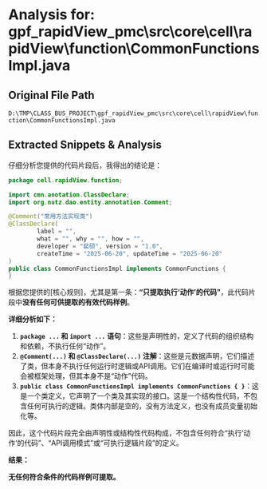 # Analysis for: gpf_rapidView_pmc\src\core\cell\rapidView\function\CommonFunctionsImpl.java

## Original File Path
`D:\TMP\CLASS_BUS_PROJECT\gpf_rapidView_pmc\src\core\cell\rapidView\function\CommonFunctionsImpl.java`

## Extracted Snippets & Analysis
仔细分析您提供的代码片段后，我得出的结论是：

```java
package cell.rapidView.function;

import cmn.anotation.ClassDeclare;
import org.nutz.dao.entity.annotation.Comment;

@Comment("常用方法实现类")
@ClassDeclare(
        label = "",
        what = "", why = "", how = "",
        developer = "裴硕", version = "1.0",
        createTime = "2025-06-20", updateTime = "2025-06-20"
)
public class CommonFunctionsImpl implements CommonFunctions {
}
```

根据您提供的[核心规则]，尤其是第一条：**“只提取执行‘动作’的代码”**，此代码片段中**没有任何可供提取的有效代码样例**。

**详细分析如下：**

1.  **`package ...` 和 `import ...` 语句**：这些是声明性的，定义了代码的组织结构和依赖，不执行任何“动作”。
2.  **`@Comment(...)` 和 `@ClassDeclare(...)` 注解**：这些是元数据声明，它们描述了类，但本身不执行任何运行时逻辑或API调用。它们在编译时或运行时可能会被框架处理，但其本身不是“动作”代码。
3.  **`public class CommonFunctionsImpl implements CommonFunctions { }`**：这是一个类定义，它声明了一个类及其实现的接口。这是一个结构性代码，不包含任何可执行的逻辑。类体内部是空的，没有方法定义，也没有成员变量初始化等。

因此，这个代码片段完全由声明性或结构性代码构成，不包含任何符合“执行‘动作’的代码”、“API调用模式”或“可执行逻辑片段”的定义。

**结果：**

**无任何符合条件的代码样例可提取。**